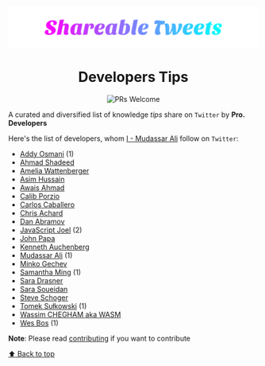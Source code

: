 <p align="center"><img src="./shareable.svg" alt="header-image"></p>
<h1 align="center">Developers Tips</h1>

<p align="center"
  <a href="https://github.com/mudassar045/shareable">
  <img src="https://img.shields.io/badge/PRs-welcome-brightgreen.svg?style=flat-square" alt="PRs Welcome">
  </a>
</p>

A curated and diversified list of knowledge *tips* share on `Twitter` by **Pro. Developers**

Here's the list of developers, whom [I - Mudassar Ali](./hub/voidwebdev.md) follow on `Twitter`:

- [Addy Osmani](./hub/addyosmani.md) (1)
- [Ahmad Shadeed](https://twitter.com/shadeed9)
- [Amelia Wattenberger](https://twitter.com/Wattenberger)
- [Asim Hussain](https://twitter.com/jawache)
- [Awais Ahmad](https://twitter.com/MrAhmadAwais)
- [Calib Porzio](https://twitter.com/calebporzio)
- [Carlos Caballero](https://twitter.com/Carlillo)
- [Chris Achard](https://twitter.com/chrisachard)
- [Dan Abramov](https://twitter.com/dan_abramov)
- [JavaScript Joel](./hub/joelnet.md) (2)
- [John Papa](https://twitter.com/John_Papa)
- [Kenneth Auchenberg](https://twitter.com/auchenberg)
- [Mudassar Ali](./hub/voidwebdev.md) (1)
- [Minko Gechev](https://twitter.com/mgechev)
- [Samantha Ming](./hub/samantha_ming.md) (1)
- [Sara Drasner](https://twitter.com/sarah_edo)
- [Sara Soueidan](https://twitter.com/SaraSoueidan)
- [Steve Schoger](https://twitter.com/steveschoger)
- [Tomek Sułkowski](./hub/sulco.md) (1)
- [Wassim CHEGHAM aka WASM](https://twitter.com/manekinekko)
- [Wes Bos](./hub/wesbos.md) (1)

**Note**: Please read [contributing](./CONTRIBUTING.md) if you want to contribute

[:arrow_up: Back to top](#developers-tips)